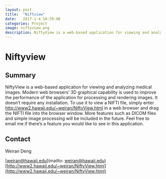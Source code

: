 ```yaml
---
layout: post
title:  "Niftview"
date:   2017-1-4 10:59:06
categories: Project
image: niftyview.png
description: NiftyView is a web-based application for viewing and analyzing medical images.
---
```

# Niftyview

## Summary
NiftyView is a web-based application for viewing and analyzing medical images. Modern web browsers’ 3D graphical capability is used to improve the performance of the application for processing and rendering images. It doesn’t require any installation. To use it to view a NIFTI file, simply enter http://www2.hawaii.edu/~weiran/NiftyView.html in a web browser and drag the NIFTI file into the browser window. More features such as DICOM files and simple image processing will be included in the future. Feel free to email me if there’s a feature you would like to see in this application.

## Contact
Weiran Deng

[weiran@hawaii.edu](mailto: weiran@hawaii.edu)
[http://www2.hawaii.edu/~weiran/NiftyView.html](http://www2.hawaii.edu/~weiran/NiftyView.html)
